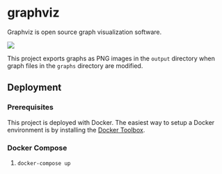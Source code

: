 # graphviz
Graphviz is open source graph visualization software.

![](https://media.giphy.com/media/xUOxfgJvV4mG2TguCA/giphy.gif)

This project exports graphs as PNG images in the `output` directory when graph files in the `graphs` directory are modified.

## Deployment

### Prerequisites

This project is deployed with Docker. The easiest way to setup a Docker environment is by installing the [Docker Toolbox](https://www.docker.com/docker-toolbox).

### Docker Compose

1. `docker-compose up`
